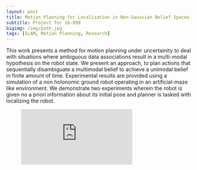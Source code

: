 ```yaml
---
layout: post
title: Motion Planning for Localization in Non-Gaussian Belief Spaces
subtitle: Project for 16-899
bigimg: /img/path.jpg
tags: [SLAM, Motion Planning, Research]
---
```


This work presents a method for motion planning under uncertainity to deal with situations where ambiguous data associations result in a multi-modal hypothesis on the robot state. We present an approach, to plan actions that sequentially disambiguate a multimodal belief to achieve a unimodal belief in finite amount of time. Experimental results are provided using a simulation of a non holonomic ground robot operating in an artificial-maze like environment. We demonstrate two experiments wherein the robot is given no a priori information about its initial pose and planner is tasked with localizing the robot.

<figure class="video_container">
  <iframe src="https://youtu.be/oYWcL3pDUCc" frameborder="0" allowfullscreen="true"> </iframe>
</figure>